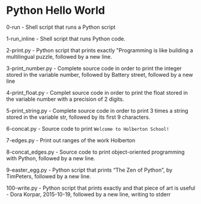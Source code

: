 # Python Hello World

0-run - Shell script that runs a Python script

1-run_inline - Shell script that runs Python code.

2-print.py - Python script that prints exactly "Programming is like building a multilingual puzzle, followed by a new line.

3-print_number.py - Complete source code in order to print the integer stored in the variable number, followed by Battery street, followed by a new line

4-print_float.py -  Complet source code in order to print the float stored in the variable number with a precision of 2 digits.

5-print_string.py - Complete source code in order to print 3 times a string stored in the variable str, followed by its first 9 characters.

6-concat.py - Source code to print `Welcome to Holberton School!`

7-edges.py - Print out ranges of the work Holberton

8-concat_edges.py - Source code to print object-oriented programming with Python, followed by a new line.

9-easter_egg.py -  Python script that prints “The Zen of Python”, by TimPeters, followed by a new line.

100-write.py - Python script that prints exactly and that piece of art is useful - Dora Korpar, 2015-10-19, followed by a new line, writing to stderr
